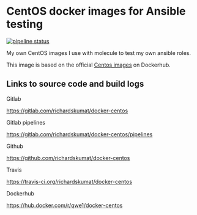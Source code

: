 # CentOS docker images for Ansible testing

[![pipeline status](https://gitlab.com/richardskumat/docker-centos/badges/master/pipeline.svg)](https://gitlab.com/richardskumat/docker-centos/commits/master)

My own CentOS images I use with molecule to test my
own ansible roles.

This image is based on the official [Centos images](https://hub.docker.com/_/centos)
on Dockerhub.

## Links to source code and build logs

Gitlab

https://gitlab.com/richardskumat/docker-centos

Gitlab pipelines

https://gitlab.com/richardskumat/docker-centos/pipelines

Github

https://github.com/richardskumat/docker-centos

Travis

https://travis-ci.org/richardskumat/docker-centos

Dockerhub

https://hub.docker.com/r/qwe1/docker-centos